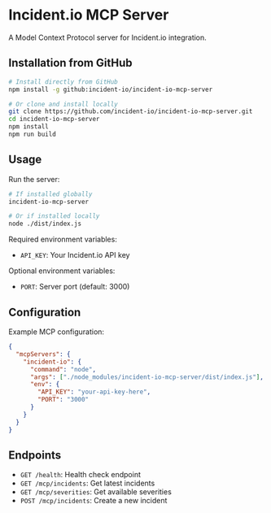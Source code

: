 # Incident.io MCP Server

A Model Context Protocol server for Incident.io integration.

## Installation from GitHub

```bash
# Install directly from GitHub
npm install -g github:incident-io/incident-io-mcp-server

# Or clone and install locally
git clone https://github.com/incident-io/incident-io-mcp-server.git
cd incident-io-mcp-server
npm install
npm run build
```

## Usage

Run the server:

```bash
# If installed globally
incident-io-mcp-server

# Or if installed locally
node ./dist/index.js
```

Required environment variables:
- `API_KEY`: Your Incident.io API key

Optional environment variables:
- `PORT`: Server port (default: 3000)

## Configuration

Example MCP configuration:

```json
{
  "mcpServers": {
    "incident-io": {
      "command": "node",
      "args": ["./node_modules/incident-io-mcp-server/dist/index.js"],
      "env": {
        "API_KEY": "your-api-key-here",
        "PORT": "3000"
      }
    }
  }
}
```

## Endpoints

- `GET /health`: Health check endpoint
- `GET /mcp/incidents`: Get latest incidents
- `GET /mcp/severities`: Get available severities
- `POST /mcp/incidents`: Create a new incident 